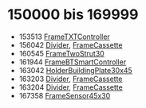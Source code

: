 # 150000 bis 169999
- 153513 [FrameTXTController](Elements/FrameTXTController.md)
- 156042 [Divider](ModelBase/Divider.md), [FrameCassette](Elements/FrameCassette.md)
- 160545 [FrameTwoStrut30](Elements/FrameTwoStrut30.md)
- 161944 [FrameBTSmartController](Elements/FrameBTSmartController.md)
- 163042 [HolderBuildingPlate30x45](Elements/HolderBuildingPlate30x45.md)
- 163203 [Divider](ModelBase/Divider.md), [FrameCassette](Elements/FrameCassette.md)
- 163204 [Divider](ModelBase/Divider.md), [FrameCassette](Elements/FrameCassette.md)
- 167358 [FrameSensor45x30](Elements/FrameSensor45x30.md)
